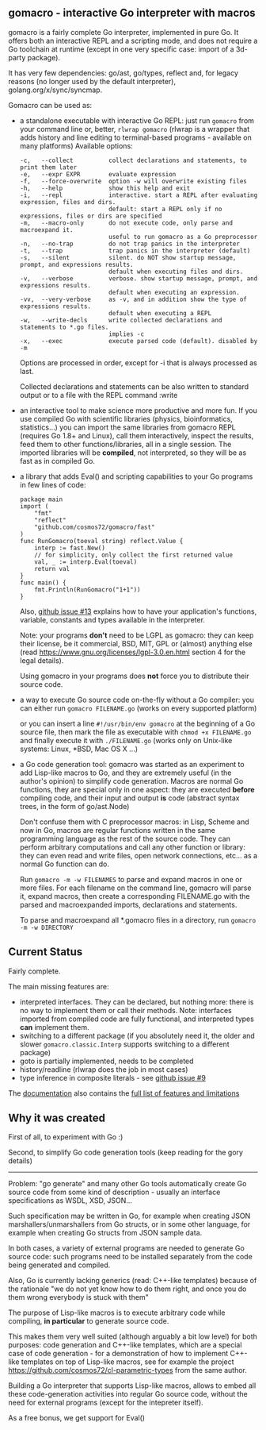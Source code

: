 ## gomacro - interactive Go interpreter with macros

gomacro is a fairly complete Go interpreter, implemented in pure Go. It offers both
an interactive REPL and a scripting mode, and does not require a Go toolchain at runtime
(except in one very specific case: import of a 3d-party package).

It has very few dependencies: go/ast, go/types, reflect and, for legacy reasons
(no longer used by the default interpreter), golang.org/x/sync/syncmap.

Gomacro can be used as:
* a standalone executable with interactive Go REPL:
  just run `gomacro` from your command line or, better, `rlwrap gomacro`
  (rlwrap is a wrapper that adds history and line editing to terminal-based
  programs - available on many platforms)
  Available options:
    ```
    -c,   --collect          collect declarations and statements, to print them later
    -e,   --expr EXPR        evaluate expression
    -f,   --force-overwrite  option -w will overwrite existing files
    -h,   --help             show this help and exit
    -i,   --repl             interactive. start a REPL after evaluating expression, files and dirs.
                             default: start a REPL only if no expressions, files or dirs are specified
    -m,   --macro-only       do not execute code, only parse and macroexpand it.
                             useful to run gomacro as a Go preprocessor
    -n,   --no-trap          do not trap panics in the interpreter
    -t,   --trap             trap panics in the interpreter (default)
    -s,   --silent           silent. do NOT show startup message, prompt, and expressions results.
                             default when executing files and dirs.
    -v,   --verbose          verbose. show startup message, prompt, and expressions results.
                             default when executing an expression.
    -vv,  --very-verbose     as -v, and in addition show the type of expressions results.
                             default when executing a REPL
    -w,   --write-decls      write collected declarations and statements to *.go files.
                             implies -c
    -x,   --exec             execute parsed code (default). disabled by -m
    ```

    Options are processed in order, except for -i that is always processed as last.

    Collected declarations and statements can be also written to standard output
    or to a file with the REPL command :write

* an interactive tool to make science more productive and more fun.
  If you use compiled Go with scientific libraries (physics, bioinformatics, statistics...)
  you can import the same libraries from gomacro REPL (requires Go 1.8+ and Linux),
  call them interactively, inspect the results, feed them to other functions/libraries,
  all in a single session.
  The imported libraries will be **compiled**, not interpreted,
  so they will be as fast as in compiled Go.

* a library that adds Eval() and scripting capabilities to your Go programs in few lines
  of code:
	```
	package main
	import (
		"fmt"
		"reflect"
		"github.com/cosmos72/gomacro/fast"
	)
	func RunGomacro(toeval string) reflect.Value {
		interp := fast.New()
		// for simplicity, only collect the first returned value
		val, _ := interp.Eval(toeval)
		return val
	}
	func main() {
		fmt.Println(RunGomacro("1+1"))
	}
	```
  Also, [github issue #13](https://github.com/cosmos72/gomacro/issues/13) explains
  how to have your application's functions, variable, constants and types
  available in the interpreter.

  Note: your programs **don't** need to be LGPL as gomacro: they can keep their license,
  be it commercial, BSD, MIT, GPL or (almost) anything else
  (read https://www.gnu.org/licenses/lgpl-3.0.en.html section 4 for the legal details).

  Using gomacro in your programs does **not** force you to distribute their source code.

* a way to execute Go source code on-the-fly without a Go compiler:
  you can either run `gomacro FILENAME.go` (works on every supported platform)

  or you can insert a line `#!/usr/bin/env gomacro` at the beginning of a Go source file,
  then mark the file as executable with `chmod +x FILENAME.go` and finally execute it
  with `./FILENAME.go` (works only on Unix-like systems: Linux, *BSD, Mac OS X ...)

* a Go code generation tool:
  gomacro was started as an experiment to add Lisp-like macros to Go, and they are
  extremely useful (in the author's opinion) to simplify code generation.
  Macros are normal Go functions, they are special only in one aspect:
  they are executed **before** compiling code, and their input and output **is** code
  (abstract syntax trees, in the form of go/ast.Node)

  Don't confuse them with C preprocessor macros: in Lisp, Scheme and now in Go,
  macros are regular functions written in the same programming language
  as the rest of the source code. They can perform arbitrary computations
  and call any other function or library: they can even read and write files,
  open network connections, etc... as a normal Go function can do.

  Run `gomacro -m -w FILENAMES` to parse and expand macros in one or more files.
  For each filename on the command line, gomacro will parse it, expand macros,
  then create a corresponding FILENAME.go with the parsed and macroexpanded
  imports, declarations and statements.

  To parse and macroexpand all *.gomacro files in a directory, run `gomacro -m -w DIRECTORY`

## Current Status

Fairly complete.

The main missing features are:

* interpreted interfaces. They can be declared, but nothing more: there is no way to implement them or call their methods.
  Note: interfaces imported from compiled code are fully functional, and interpreted types **can** implement them.
* switching to a different package
  (if you absolutely need it, the older and slower `gomacro.classic.Interp` supports switching to a different package)
* goto is partially implemented, needs to be completed
* history/readline (rlwrap does the job in most cases)
* type inference in composite literals - see [github issue #9](https://github.com/cosmos72/gomacro/issues/9)

The [documentation](doc/) also contains the [full list of features and limitations](doc/features-and-limitations.md)


## Why it was created

First of all, to experiment with Go :)

Second, to simplify Go code generation tools (keep reading for the gory details)

---

Problem: "go generate" and many other Go tools automatically create
Go source code from some kind of description - usually an interface
specifications as WSDL, XSD, JSON...

Such specification may be written in Go, for example when creating JSON
marshallers/unmarshallers from Go structs, or in some other language,
for example when creating Go structs from JSON sample data.

In both cases, a variety of external programs are needed to
generate Go source code: such programs need to be installed
separately from the code being generated and compiled.

Also, Go is currently lacking generics (read: C++-like templates)
because of the rationale "we do not yet know how to do them right,
and once you do them wrong everybody is stuck with them"

The purpose of Lisp-like macros is to execute arbitrary code
while compiling, **in particular** to generate source code.

This makes them very well suited (although arguably a bit low level)
for both purposes: code generation and C++-like templates, which
are a special case of code generation - for a demonstration of how
to implement C++-like templates on top of Lisp-like macros,
see for example the project https://github.com/cosmos72/cl-parametric-types
from the same author.

Building a Go interpreter that supports Lisp-like macros,
allows to embed all these code-generation activities
into regular Go source code, without the need for external programs
(except for the intepreter itself).

As a free bonus, we get support for Eval()
